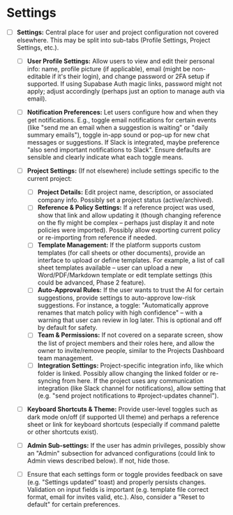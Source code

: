 # Settings

* [ ] **Settings:** Central place for user and project configuration not covered elsewhere. This may be split into sub-tabs (Profile Settings, Project Settings, etc.).

  * [ ] **User Profile Settings:** Allow users to view and edit their personal info: name, profile picture (if applicable), email (might be non-editable if it's their login), and change password or 2FA setup if supported. If using Supabase Auth magic links, password might not apply; adjust accordingly (perhaps just an option to manage auth via email).
  * [ ] **Notification Preferences:** Let users configure how and when they get notifications. E.g., toggle email notifications for certain events (like "send me an email when a suggestion is waiting" or "daily summary emails"), toggle in-app sound or pop-up for new chat messages or suggestions. If Slack is integrated, maybe preference "also send important notifications to Slack". Ensure defaults are sensible and clearly indicate what each toggle means.
  * [ ] **Project Settings:** (If not elsewhere) include settings specific to the current project:

    * [ ] **Project Details:** Edit project name, description, or associated company info. Possibly set a project status (active/archived).
    * [ ] **Reference & Policy Settings:** If a reference project was used, show that link and allow updating it (though changing reference on the fly might be complex – perhaps just display it and note policies were imported). Possibly allow exporting current policy or re-importing from reference if needed.
    * [ ] **Template Management:** If the platform supports custom templates (for call sheets or other documents), provide an interface to upload or define templates. For example, a list of call sheet templates available – user can upload a new Word/PDF/Markdown template or edit template settings (this could be advanced, Phase 2 feature).
    * [ ] **Auto-Approval Rules:** If the user wants to trust the AI for certain suggestions, provide settings to auto-approve low-risk suggestions. For instance, a toggle: "Automatically approve renames that match policy with high confidence" – with a warning that user can review in log later. This is optional and off by default for safety.
    * [ ] **Team & Permissions:** If not covered on a separate screen, show the list of project members and their roles here, and allow the owner to invite/remove people, similar to the Projects Dashboard team management.
    * [ ] **Integration Settings:** Project-specific integration info, like which folder is linked. Possibly allow changing the linked folder or re-syncing from here. If the project uses any communication integration (like Slack channel for notifications), allow setting that (e.g. "send project notifications to #project-updates channel").
  * [ ] **Keyboard Shortcuts & Theme:** Provide user-level toggles such as dark mode on/off (if supported UI theme) and perhaps a reference sheet or link for keyboard shortcuts (especially if command palette or other shortcuts exist).
  * [ ] **Admin Sub-settings:** If the user has admin privileges, possibly show an "Admin" subsection for advanced configurations (could link to Admin views described below). If not, hide those.
  * [ ] Ensure that each settings form or toggle provides feedback on save (e.g. "Settings updated" toast) and properly persists changes. Validation on input fields is important (e.g. template file correct format, email for invites valid, etc.). Also, consider a "Reset to default" for certain preferences.
